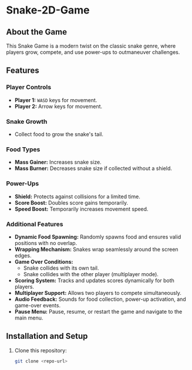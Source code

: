 # Snake-2D-Game  

## About the Game  
This Snake Game is a modern twist on the classic snake genre, where players grow, compete, and use power-ups to outmaneuver challenges.  

## Features  
### Player Controls  
- **Player 1:** `WASD` keys for movement.  
- **Player 2:** Arrow keys for movement.  

### Snake Growth  
- Collect food to grow the snake's tail.  

### Food Types  
- **Mass Gainer:** Increases snake size.  
- **Mass Burner:** Decreases snake size if collected without a shield.  

### Power-Ups  
- **Shield:** Protects against collisions for a limited time.  
- **Score Boost:** Doubles score gains temporarily.  
- **Speed Boost:** Temporarily increases movement speed.  

### Additional Features  
- **Dynamic Food Spawning:** Randomly spawns food and ensures valid positions with no overlap.  
- **Wrapping Mechanism:** Snakes wrap seamlessly around the screen edges.  
- **Game Over Conditions:**  
  - Snake collides with its own tail.  
  - Snake collides with the other player (multiplayer mode).  
- **Scoring System:** Tracks and updates scores dynamically for both players.  
- **Multiplayer Support:** Allows two players to compete simultaneously.  
- **Audio Feedback:** Sounds for food collection, power-up activation, and game-over events.  
- **Pause Menu:** Pause, resume, or restart the game and navigate to the main menu.  

## Installation and Setup  
1. Clone this repository:  
   ```bash  
   git clone <repo-url>  
